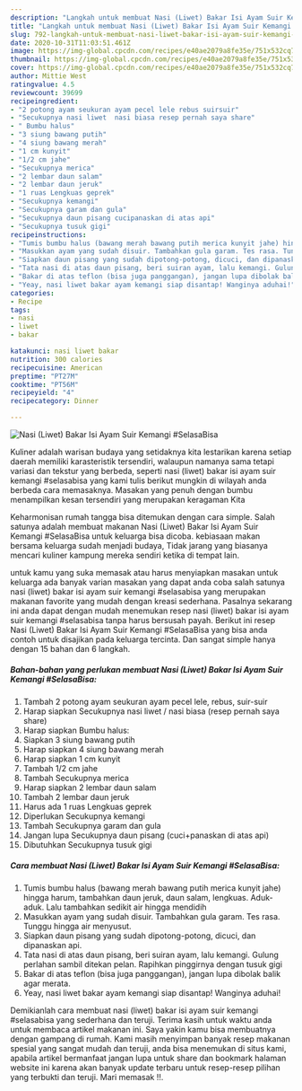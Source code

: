 ```yaml
---
description: "Langkah untuk membuat Nasi (Liwet) Bakar Isi Ayam Suir Kemangi #SelasaBisa minggu ini"
title: "Langkah untuk membuat Nasi (Liwet) Bakar Isi Ayam Suir Kemangi #SelasaBisa minggu ini"
slug: 792-langkah-untuk-membuat-nasi-liwet-bakar-isi-ayam-suir-kemangi-selasabisa-minggu-ini
date: 2020-10-31T11:03:51.461Z
image: https://img-global.cpcdn.com/recipes/e40ae2079a8fe35e/751x532cq70/nasi-liwet-bakar-isi-ayam-suir-kemangi-selasabisa-foto-resep-utama.jpg
thumbnail: https://img-global.cpcdn.com/recipes/e40ae2079a8fe35e/751x532cq70/nasi-liwet-bakar-isi-ayam-suir-kemangi-selasabisa-foto-resep-utama.jpg
cover: https://img-global.cpcdn.com/recipes/e40ae2079a8fe35e/751x532cq70/nasi-liwet-bakar-isi-ayam-suir-kemangi-selasabisa-foto-resep-utama.jpg
author: Mittie West
ratingvalue: 4.5
reviewcount: 39699
recipeingredient:
- "2 potong ayam seukuran ayam pecel lele rebus suirsuir"
- "Secukupnya nasi liwet  nasi biasa resep pernah saya share"
- " Bumbu halus"
- "3 siung bawang putih"
- "4 siung bawang merah"
- "1 cm kunyit"
- "1/2 cm jahe"
- "Secukupnya merica"
- "2 lembar daun salam"
- "2 lembar daun jeruk"
- "1 ruas Lengkuas geprek"
- "Secukupnya kemangi"
- "Secukupnya garam dan gula"
- "Secukupnya daun pisang cucipanaskan di atas api"
- "Secukupnya tusuk gigi"
recipeinstructions:
- "Tumis bumbu halus (bawang merah bawang putih merica kunyit jahe) hingga harum, tambahkan daun jeruk, daun salam, lengkuas. Aduk-aduk. Lalu tambahkan sedikit air hingga mendidih"
- "Masukkan ayam yang sudah disuir. Tambahkan gula garam. Tes rasa. Tunggu hingga air menyusut."
- "Siapkan daun pisang yang sudah dipotong-potong, dicuci, dan dipanaskan api."
- "Tata nasi di atas daun pisang, beri suiran ayam, lalu kemangi. Gulung perlahan sambil ditekan pelan. Rapihkan pinggirnya dengan tusuk gigi"
- "Bakar di atas teflon (bisa juga panggangan), jangan lupa dibolak balik agar merata."
- "Yeay, nasi liwet bakar ayam kemangi siap disantap! Wanginya aduhai!"
categories:
- Recipe
tags:
- nasi
- liwet
- bakar

katakunci: nasi liwet bakar 
nutrition: 300 calories
recipecuisine: American
preptime: "PT27M"
cooktime: "PT56M"
recipeyield: "4"
recipecategory: Dinner

---
```



![Nasi (Liwet) Bakar Isi Ayam Suir Kemangi #SelasaBisa](https://img-global.cpcdn.com/recipes/e40ae2079a8fe35e/751x532cq70/nasi-liwet-bakar-isi-ayam-suir-kemangi-selasabisa-foto-resep-utama.jpg)

Kuliner adalah warisan budaya yang setidaknya kita lestarikan karena setiap daerah memiliki karasteristik tersendiri, walaupun namanya sama tetapi variasi dan tekstur yang berbeda, seperti nasi (liwet) bakar isi ayam suir kemangi #selasabisa yang kami tulis berikut mungkin di wilayah anda berbeda cara memasaknya. Masakan yang penuh dengan bumbu menampilkan kesan tersendiri yang merupakan keragaman Kita

Keharmonisan rumah tangga bisa ditemukan dengan cara simple. Salah satunya adalah membuat makanan Nasi (Liwet) Bakar Isi Ayam Suir Kemangi #SelasaBisa untuk keluarga bisa dicoba. kebiasaan makan bersama keluarga sudah menjadi budaya, Tidak jarang yang biasanya mencari kuliner kampung mereka sendiri ketika di tempat lain.



untuk kamu yang suka memasak atau harus menyiapkan masakan untuk keluarga ada banyak varian masakan yang dapat anda coba salah satunya nasi (liwet) bakar isi ayam suir kemangi #selasabisa yang merupakan makanan favorite yang mudah dengan kreasi sederhana. Pasalnya sekarang ini anda dapat dengan mudah menemukan resep nasi (liwet) bakar isi ayam suir kemangi #selasabisa tanpa harus bersusah payah.
Berikut ini resep Nasi (Liwet) Bakar Isi Ayam Suir Kemangi #SelasaBisa yang bisa anda contoh untuk disajikan pada keluarga tercinta. Dan sangat simple hanya dengan 15 bahan dan 6 langkah.


<!--inarticleads1-->

##### Bahan-bahan yang perlukan membuat Nasi (Liwet) Bakar Isi Ayam Suir Kemangi #SelasaBisa:

1. Tambah 2 potong ayam seukuran ayam pecel lele, rebus, suir-suir
1. Harap siapkan Secukupnya nasi liwet / nasi biasa (resep pernah saya share)
1. Harap siapkan  Bumbu halus:
1. Siapkan 3 siung bawang putih
1. Harap siapkan 4 siung bawang merah
1. Harap siapkan 1 cm kunyit
1. Tambah 1/2 cm jahe
1. Tambah Secukupnya merica
1. Harap siapkan 2 lembar daun salam
1. Tambah 2 lembar daun jeruk
1. Harus ada 1 ruas Lengkuas geprek
1. Diperlukan Secukupnya kemangi
1. Tambah Secukupnya garam dan gula
1. Jangan lupa Secukupnya daun pisang (cuci+panaskan di atas api)
1. Dibutuhkan Secukupnya tusuk gigi




<!--inarticleads2-->

##### Cara membuat  Nasi (Liwet) Bakar Isi Ayam Suir Kemangi #SelasaBisa:

1. Tumis bumbu halus (bawang merah bawang putih merica kunyit jahe) hingga harum, tambahkan daun jeruk, daun salam, lengkuas. Aduk-aduk. Lalu tambahkan sedikit air hingga mendidih
1. Masukkan ayam yang sudah disuir. Tambahkan gula garam. Tes rasa. Tunggu hingga air menyusut.
1. Siapkan daun pisang yang sudah dipotong-potong, dicuci, dan dipanaskan api.
1. Tata nasi di atas daun pisang, beri suiran ayam, lalu kemangi. Gulung perlahan sambil ditekan pelan. Rapihkan pinggirnya dengan tusuk gigi
1. Bakar di atas teflon (bisa juga panggangan), jangan lupa dibolak balik agar merata.
1. Yeay, nasi liwet bakar ayam kemangi siap disantap! Wanginya aduhai!




Demikianlah cara membuat nasi (liwet) bakar isi ayam suir kemangi #selasabisa yang sederhana dan teruji. Terima kasih untuk waktu anda untuk membaca artikel makanan ini. Saya yakin kamu bisa membuatnya dengan gampang di rumah. Kami masih menyimpan banyak resep makanan spesial yang sangat mudah dan teruji, anda bisa menemukan di situs kami, apabila artikel bermanfaat jangan lupa untuk share dan bookmark halaman website ini karena akan banyak update terbaru untuk resep-resep pilihan yang terbukti dan teruji. Mari memasak !!. 
